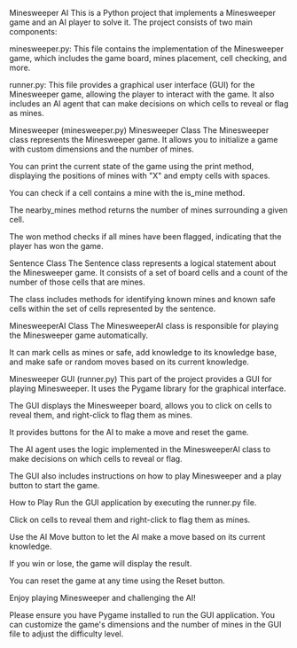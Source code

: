 Minesweeper AI
This is a Python project that implements a Minesweeper game and an AI player to solve it. The project consists of two main components:

minesweeper.py: This file contains the implementation of the Minesweeper game, which includes the game board, mines placement, cell checking, and more.

runner.py: This file provides a graphical user interface (GUI) for the Minesweeper game, allowing the player to interact with the game. It also includes an AI agent that can make decisions on which cells to reveal or flag as mines.

Minesweeper (minesweeper.py)
Minesweeper Class
The Minesweeper class represents the Minesweeper game. It allows you to initialize a game with custom dimensions and the number of mines.

You can print the current state of the game using the print method, displaying the positions of mines with "X" and empty cells with spaces.

You can check if a cell contains a mine with the is_mine method.

The nearby_mines method returns the number of mines surrounding a given cell.

The won method checks if all mines have been flagged, indicating that the player has won the game.

Sentence Class
The Sentence class represents a logical statement about the Minesweeper game. It consists of a set of board cells and a count of the number of those cells that are mines.

The class includes methods for identifying known mines and known safe cells within the set of cells represented by the sentence.

MinesweeperAI Class
The MinesweeperAI class is responsible for playing the Minesweeper game automatically.

It can mark cells as mines or safe, add knowledge to its knowledge base, and make safe or random moves based on its current knowledge.

Minesweeper GUI (runner.py)
This part of the project provides a GUI for playing Minesweeper. It uses the Pygame library for the graphical interface.

The GUI displays the Minesweeper board, allows you to click on cells to reveal them, and right-click to flag them as mines.

It provides buttons for the AI to make a move and reset the game.

The AI agent uses the logic implemented in the MinesweeperAI class to make decisions on which cells to reveal or flag.

The GUI also includes instructions on how to play Minesweeper and a play button to start the game.

How to Play
Run the GUI application by executing the runner.py file.

Click on cells to reveal them and right-click to flag them as mines.

Use the AI Move button to let the AI make a move based on its current knowledge.

If you win or lose, the game will display the result.

You can reset the game at any time using the Reset button.

Enjoy playing Minesweeper and challenging the AI!

Please ensure you have Pygame installed to run the GUI application. You can customize the game's dimensions and the number of mines in the GUI file to adjust the difficulty level.
